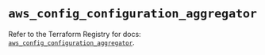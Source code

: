 # `aws_config_configuration_aggregator`

Refer to the Terraform Registry for docs: [`aws_config_configuration_aggregator`](https://registry.terraform.io/providers/hashicorp/aws/5.82.1/docs/resources/config_configuration_aggregator).
